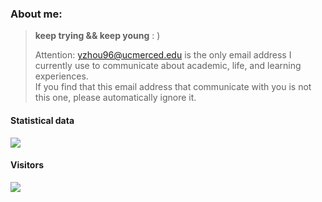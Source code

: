 

### About me:

>    **keep trying && keep young** 
>   :  )
>    
>   Attention: yzhou96@ucmerced.edu is the only email address I currently use to communicate about academic, life, and learning experiences.  
>   If you find that this email address that communicate with you is not this one, please automatically ignore it.
> 

#### Statistical data

<img align="right" src="https://github-readme-stats.vercel.app/api/top-langs/?username=yaoyunzhou&layout=compact&langs_count=8&card_width=500&hide_title=true&hide_border=true&hide=css,stylus,html,javascript,pug" alt="">
<!-- <img align="right" src="https://github-readme-stats.vercel.app/api/top-langs/?username=yaoyunzhou&layout=compact&langs_count=8&hide_title=true&hide_border=true&hide=css,stylus,html,javascript,pug" alt=""> -->

![](https://github-readme-stats.vercel.app/api?username=yaoyunzhou&show_icons=true&include_all_commits=true&hide_title=true&hide_border=true)

#### Visitors

![](https://count.getloli.com/get/@yaoyunzhou?theme=gelbooru)



